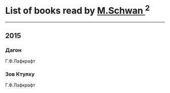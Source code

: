 # List of books read by [M.Schwan ](https://plus.google.com/101892939810731181399)<sup>2</sup>
---

## 2015

### Дагон
Г.Ф.Лафкрафт


### Зов Ктулху
Г.Ф.Лафкрафт




